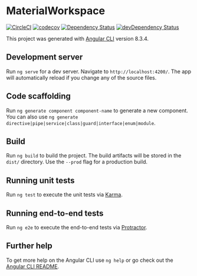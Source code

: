 # MaterialWorkspace

[![CircleCI](https://img.shields.io/circleci/build/github/jraddaoui/material-workspace.svg)](https://circleci.com/gh/jraddaoui/material-workspace) [![codecov](https://codecov.io/gh/jraddaoui/material-workspace/branch/master/graph/badge.svg)](https://codecov.io/gh/jraddaoui/material-workspace) [![Dependency Status](https://david-dm.org/jraddaoui/material-workspace.svg)](https://david-dm.org/jraddaoui/material-workspace) [![devDependency Status](https://david-dm.org/jraddaoui/material-workspace/dev-status.svg)](https://david-dm.org/jraddaoui/material-workspace?type=dev)

This project was generated with [Angular CLI](https://github.com/angular/angular-cli) version 8.3.4.

## Development server

Run `ng serve` for a dev server. Navigate to `http://localhost:4200/`. The app will automatically reload if you change any of the source files.

## Code scaffolding

Run `ng generate component component-name` to generate a new component. You can also use `ng generate directive|pipe|service|class|guard|interface|enum|module`.

## Build

Run `ng build` to build the project. The build artifacts will be stored in the `dist/` directory. Use the `--prod` flag for a production build.

## Running unit tests

Run `ng test` to execute the unit tests via [Karma](https://karma-runner.github.io).

## Running end-to-end tests

Run `ng e2e` to execute the end-to-end tests via [Protractor](http://www.protractortest.org/).

## Further help

To get more help on the Angular CLI use `ng help` or go check out the [Angular CLI README](https://github.com/angular/angular-cli/blob/master/README.md).
